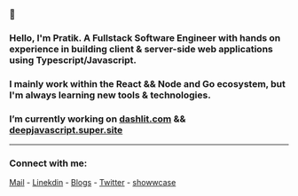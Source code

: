 
### 👋 
### Hello, I'm Pratik. A Fullstack Software Engineer with hands on experience in building client & server-side web applications using Typescript/Javascript.

### I mainly work within the React && Node and Go ecosystem, but I'm always learning new tools & technologies.

### I’m currently working on [dashlit.com](https://dashlit.com) && [deepjavascript.super.site](https://deepjavascript.super.site/) 

--------

<h3 align="left">Connect with me:</h3>

[Mail](mailto:pratiktiwari1212@gmail.com) -
[Linekdin](https://www.linkedin.com/in/pratiktiwari12/) - 
[Blogs](https://blogs.tiwaripratik.com/) -
[Twitter](https://twitter.com/pratikk_tiwari) -
[showwcase](https://www.showwcase.com/pratik-codes)











